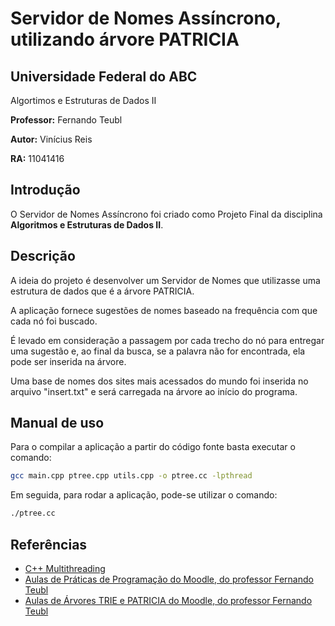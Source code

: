 # Servidor de Nomes Assíncrono, utilizando árvore PATRICIA

## Universidade Federal do ABC

Algortimos e Estruturas de Dados II

**Professor:** Fernando Teubl

**Autor:** Vinícius Reis

**RA:** 11041416

## Introdução

O Servidor de Nomes Assíncrono foi criado como Projeto Final da disciplina **Algoritmos e Estruturas de Dados II**.

## Descrição

A ideia do projeto é desenvolver um Servidor de Nomes que utilizasse uma estrutura de dados que é a árvore PATRICIA.

A aplicação fornece sugestões de nomes baseado na frequência com que cada nó foi buscado.

É levado em consideração a passagem por cada trecho do nó para entregar uma sugestão e, ao final da busca, se a palavra não for encontrada, ela pode ser inserida na árvore.

Uma base de nomes dos sites mais acessados do mundo foi inserida no arquivo "insert.txt" e será carregada na árvore ao início do programa.

## Manual de uso

Para o compilar a aplicação a partir do código fonte basta executar o comando:

```bash
gcc main.cpp ptree.cpp utils.cpp -o ptree.cc -lpthread
```

Em seguida, para rodar a aplicação, pode-se utilizar o comando:

```bash
./ptree.cc
```

## Referências

- [C++ Multithreading](https://www.tutorialspoint.com/cplusplus/cpp_multithreading.htm)
- [Aulas de Práticas de Programação do Moodle, do professor Fernando Teubl](https://moodle.ufabc.edu.br/course/view.php?id=1304#section-10)
- [Aulas de Árvores TRIE e PATRICIA do Moodle, do professor Fernando Teubl](https://moodle.ufabc.edu.br/course/view.php?id=1304#section-2)